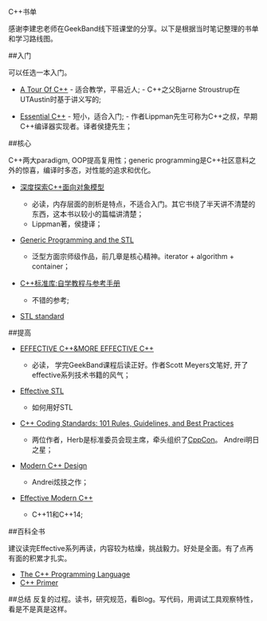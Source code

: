 C++书单

感谢李建忠老师在GeekBand线下班课堂的分享。以下是根据当时笔记整理的书单和学习路线图。


##入门

可以任选一本入门。
  *  [A Tour Of C++](http://www.amazon.com/Tour-C-Depth-ebook/dp/B00F8CWGOS)
    - 适合教学，平易近人;
    - C++之父Bjarne Stroustrup在UTAustin时基于讲义写的;

  *  [Essential C++](http://www.amazon.cn/Essential-C-中文版-李普曼/dp/B00E19SLYI)
    - 短小，适合入门;
    - 作者Lippman先生可称为C++之叔，早期C++编译器实现者。译者侯捷先生；

##核心

C++两大paradigm, OOP提高复用性；generic programming是C++社区意料之外的惊喜，编译时多态，对性能的追求和优化。

  * [深度探索C++面向对象模型](http://www.amazon.cn/EFFECTIVE-C-MORE-EFFECTIVE-C-中文版-传世经典书丛-梅耶-译者-侯捷/dp/B00GCZHT7Y)
    - 必读，内存层面的剖析是特点，不适合入门。其它书绕了半天讲不清楚的东西，这本书以较小的篇幅讲清楚；
    - Lippman著，侯捷译；

  * [Generic Programming and the STL](http://www.amazon.cn/深度探索C-对象模型-斯坦利•B-李普曼/dp/B006QXQXTM)
    - 泛型方面宗师级作品，前几章是核心精神。iterator + algorithm + container；

  * [C++标准库:自学教程与参考手册](STLhttp://www.amazon.cn/C-标准库-尼古拉·约祖蒂斯/dp/B00YLZIRHI/)
    - 不错的参考;

  * [STL standard](https://www.sgi.com/tech/stl/)

##提高

   * [EFFECTIVE C++&MORE EFFECTIVE C++](http://www.amazon.cn/EFFECTIVE-C-MORE-EFFECTIVE-C-中文版-传世经典书丛-梅耶-译者-侯捷/dp/B00GCZHT7Y)
     - 必读， 学完GeekBand课程后读正好。作者Scott Meyers文笔好, 开了effective系列技术书籍的风气；

   * [Effective STL](http://www.amazon.cn/中文版Effective-STL-50条有效使用STL的经验-Scott-Meyers/dp/B00LL0M4JI)
     - 如何用好STL 

   * [C++ Coding Standards: 101 Rules, Guidelines, and Best Practices](http://www.amazon.cn/C-Coding-Standards-101-Rules-Guidelines-and-Best-Practices-Sutter-Herb/dp/0321113586)
     - 两位作者，Herb是标准委员会现主席，牵头组织了[CppCon](https://isocpp.orgi)。 Andrei明日之星；

   * [Modern C++ Design]( http://www.amazon.com/Modern-Design-Programming-Patterns-Depth-ebook/dp/B00AU3JUHG)
     - Andrei炫技之作；

   * [Effective Modern C++](http://www.amazon.com/Effective-Modern-Specific-Ways-Improve/dp/1491903996)
     - C++11和C++14;

##百科全书

建议读完Effective系列再读，内容较为枯燥，挑战毅力。好处是全面。有了点再有面的积累才扎实。

   * [The C++ Programming Language](http://www.amazon.cn/C-Programming-Language-Stroustrup-Bjarne/dp/0321563840)
   * [C++ Primer](http://www.amazon.cn/C-Primer-李普曼/dp/B00CE43I04)

##总结
反复的过程。读书，研究规范，看Blog。写代码，用调试工具观察特性，看是不是真是这样。


